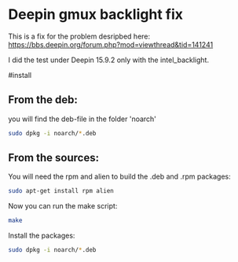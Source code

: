 # Deepin gmux backlight fix
This is a fix for the problem desripbed here:
https://bbs.deepin.org/forum.php?mod=viewthread&tid=141241

I did the test under Deepin 15.9.2 only with the intel_backlight.

#install 

## From the deb:
you will find the deb-file in the folder 'noarch'
```bash
sudo dpkg -i noarch/*.deb
```

## From the sources:
You will need the rpm and alien to build the .deb and .rpm packages:
```bash
sudo apt-get install rpm alien
```
Now you can run the make script:
```bash
make
```
Install the packages:
```bash
sudo dpkg -i noarch/*.deb
```

